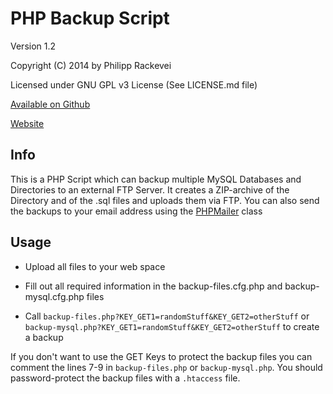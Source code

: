 # PHP Backup Script

Version 1.2

Copyright (C) 2014 by Philipp Rackevei

Licensed under GNU GPL v3 License (See LICENSE.md file)

[Available on Github](https://github.com/philipp-r/PHP-Backup-Script "PHP Backup Script on Github")

[Website](http://8qq.de/php-backup/ "PHP Backup Script Website")

## Info

This is a PHP Script which can backup multiple MySQL Databases and Directories to an external FTP Server.
It creates a ZIP-archive of the Directory and of the .sql files and uploads them via FTP.
You can also send the backups to your email address using the [PHPMailer](https://github.com/PHPMailer/PHPMailer) class

## Usage

* Upload all files to your web space

* Fill out all required information in the backup-files.cfg.php and backup-mysql.cfg.php files

* Call `backup-files.php?KEY_GET1=randomStuff&KEY_GET2=otherStuff` or `backup-mysql.php?KEY_GET1=randomStuff&KEY_GET2=otherStuff` to create a backup

If you don't want to use the GET Keys to protect the backup files you can comment the lines 7-9 in `backup-files.php` or `backup-mysql.php`.
You should password-protect the backup files with a `.htaccess` file.
